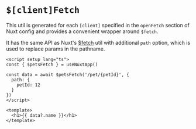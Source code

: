 # `$[client]Fetch`

This util is generated for each `[client]` specified in the `openFetch` section of Nuxt config and provides a convenient wrapper around `$fetch`. 

It has the same API as Nuxt's [$fetch](https://nuxt.com/docs/api/utils/dollarfetch) util with additional `path` option, which is used to replace params in the pathname.

```vue
<script setup lang="ts">
const { $petsFetch } = useNuxtApp()

const data = await $petsFetch('/pet/{petId}', {
  path: {
    petId: 12
  }
})
</script>

<template>
  <h1>{{ data?.name }}</h1>
</template>
```


